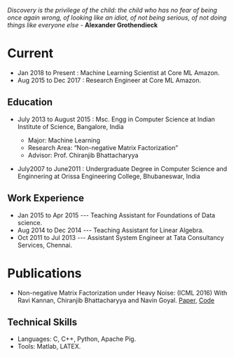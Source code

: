 _Discovery is the privilege of the child: the child who has no fear of being once again wrong, of looking like an idiot, of not being serious, of not doing things like everyone else_ - **Alexander Grothendieck**

# [](#header-1)Current
*   Jan 2018 to Present  : Machine Learning Scientist at Core ML Amazon.
*   Aug 2015 to Dec 2017 : Research Engineer at Core ML Amazon.

## [](#header-2)Education

- July 2013 to August 2015 :  Msc. Engg in Computer Science at Indian Institute of Science, Bangalore, India 
  - Major: Machine Learning
  - Research Area: “Non-negative Matrix Factorization” 
  - Advisor: Prof. Chiranjib Bhattacharyya
    
- July2007 to June2011 :  Undergraduate Degree in Computer Science and Enginnering at Orissa Engineering College, Bhubaneswar, India

## [](#header-3)Work Experience
*   Jan 2015 to Apr 2015 --- Teaching Assistant for Foundations of Data science.
*   Aug 2014 to Dec 2014 --- Teaching Assistant for Linear Algebra. 
*   Oct 2011 to Jul 2013 --- Assistant System Engineer at Tata Consultancy Services, Chennai.

# [](#header-4)Publications

*   Non-negative Matrix Factorization under Heavy Noise: (ICML 2016) With Ravi Kannan, Chiranjib Bhattacharyya and Navin Goyal. [Paper](http://proceedings.mlr.press/v48/bhattacharya16.pdf), [Code](https://github.com/jagdeeppani/TSVDNMF)

## [](#header-5)Technical Skills
*   Languages: C, C++, Python, Apache Pig.
*   Tools: Matlab, LATEX.

